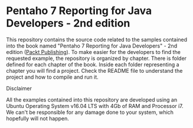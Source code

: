 Pentaho 7 Reporting for Java Developers - 2nd edition
===

This repository contains the source code related to the samples contained into the book named "Pentaho 7 Reporting for Java Developers" - 2nd edition ([Packt Publishing](https://www.packtpub.com/)). To make easier for the developers to find the requested example, the repository is organized by chapter. There is folder defined for each chapter of the book. Inside each folder representing a chapter you will find a project. Check the README file to understand the project and how to compile and run it.

Disclaimer

All the examples contained into this repository are developed using an Ubuntu Operating System v16.04 LTS with 4Gb of RAM and Processor i7. We can't be responsible for any damage done to your system, which hopefully will not happen.
